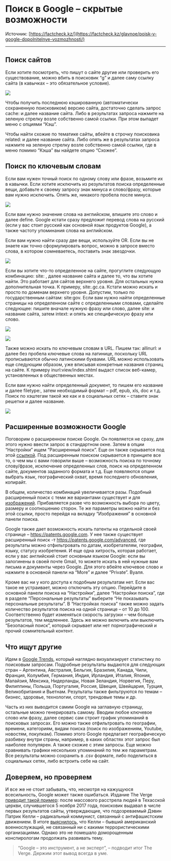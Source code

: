 # Поиск в Google – скрытые возможности

Источник: [https://factcheck.kz/](https://factcheck.kz/glavnoe/poisk-v-google-dopolnitelnye-vozmozhnosti/)

---

## Поиск сайтов

Если хотите посмотреть, что пишут о сайте другие или проверить его существование, можно вбить в поисковик “g” и далее саму ссылку сайта (в кавычках – это обязательное условие).

![](/useful-features/2020-03-30-how-to-google-as-a-pro/google_about.jpg)

Чтобы получить последнюю кэшированную (автоматически сохраненную поисковиком) версию сайта, достаточно сделать запрос cache: и далее название сайта. Либо в результатах запроса нажмите на зеленую стрелку возле собственно самой ссылки. При этом выпадет меню с опциями “Кэш”.

Чтобы найти схожие по тематике сайты, вбейте в строчку поисковика related: и далее название сайта. Либо опять же в результатах запроса нажмите на зеленую стрелку возле собственно самой ссылки, где в меню помимо “Кэша” вы найдете опцию “Схожее”.

## Поиск по ключевым словам

Если вам нужен точный поиск по одному слову или фразе, возьмите их в кавычки. Если хотите исключить из результатов поиска определенные вещи, добавьте к своему запросу знак минуса и слово/фразу, которые вам нужно исключить. Опять же, никакого пробела после минуса.

![](/useful-features/2020-03-30-how-to-google-as-a-pro/google_expo_minus.jpg)

Если вам нужно значение слова на английском, впишите это слово и далее define. Google кстати сразу предложит перевод слова на русский (если у вас стоит русский как основной язык продуктов Google), а также частоту упоминания слова на английском.

Если вам нужно найти сразу две вещи, используйте OR. Если вы не знаете как точно сформулировать вопрос, можно в запросе вместо слова, в котором сомневаетесь, поставить знак звездочки.

![](/useful-features/2020-03-30-how-to-google-as-a-pro/google_expo_or.jpg)

Если вы хотите что-то определенное на сайте, прогуглите следующую комбинацию: site: , далее название сайта и далее то, что вы хотите найти. Это работает для сайтов верхнего уровня. Для остальных нужна дополнительная точка. К примеру, site:.gc.ca. Кстати можно искать и просто по доменам верхнего уровня. Допустим, только по государственным сайтам: site:gov. Если вам нужно найти определенные страницы на определенном сайте с определенными словами, сделайте следующее: пишите вначале нужную фразу или слово, далее site: и название сайта, затем intext: и опять же специфическую фразу или слово.

![](/useful-features/2020-03-30-how-to-google-as-a-pro/google_expo_site.jpg)

![](/useful-features/2020-03-30-how-to-google-as-a-pro/google_expo_intext.jpg)

Также можно искать по ключевым словам в URL. Пишем так: allinurl: и далее без пробела ключевые слова на латинице, поскольку URL прописываются обычно латинскими буквами. URL можно использовать еще следующим образом, уже вписывая конкретные названия страниц на сайте. К примеру inurl:view/index.shtml выдаст список веб-камер, установленных в общественных местах.

Если вам нужно найти определенный документ, то пишем его название и далее filetype:, затем необходимый формат – pdf, epub, xls, doc и т.д. Поиск по хэштегам такой же как и в социальных сетях – ставите знак решетки и далее название.

![](/useful-features/2020-03-30-how-to-google-as-a-pro/google_expo_filetype.jpg)

## Расширенные возможности Google

Поговорим о расширенном поиске Google. Он появляется не сразу, для этого нужно ввести запрос в стандартном окне. Затем в опции “Настройки” ищем “Расширенный поиск”. Еще он также скрывается под этой [ссылкой](https://www.google.com/advanced_search). Под расширенным поиском скрывается в принципе все то, о чем мы с вами говорили выше – возможность поиска по точному слову/фразе, исключение определенных слов, поиск на определенном сайте, документов заданного формата и т.д. Еще появляются опции выбрать язык, географический охват, время последнего обновления, копирайт.

В общем, количество комбинаций увеличивается разы. Подобный расширенный поиск с теми же вариантами существует и для [изображений](https://www.google.com/advanced_image_search). Прибавляется разве что возможность выбора по цвету, размеру и соотношению сторон. Те же параметры можно найти и без этой ссылки, просто перейдя на вкладку “Изображения” в основной панели поиска.

Google также дает возможность искать патенты на отдельной своей странице – https://patents.google.com. У нее также существует расширенный поиск -т https://patents.google.com/advanced, где результаты можно отфильтровать по датам, изобретателям, географии, языку, статусу изобретения. И еще одна хитрость, которая работает, если у вас английский стоит основным языком Google: если вы залогинены в своей почте Gmail, то можете искать в ней нужные вам письма и документы через Google. Для этого вбейте ключевое слово и нажмите в основной панели на “More” и далее “Private”. Вуаля.

Кроме вас ни у кого доступа к подобным результатам нет. Если вас такое не устраивает, можно отключить эту опцию. Перейдите в основной панели поиска на “Настройки”, далее “Настройки поиска”, где в разделе “Персональные результаты” выберите “Не показывать персональные результаты”. В “Настройках поиска” также можно задать количество результатов поиска на одной странице – от 10 до 100. Соответственно будет изменяться скорость загрузки – чем больше результатов, тем медленнее. Здесь же можно включить или выключить “Безопасный поиск”, который скрывает или нет порнографический и прочий сомнительный контент.

## Что ищут другие

Идем в [Google Trends](https://trends.google.com/trends/), который наглядно визуализирует статистику по поисковым запросам. Подробные результаты выдаются для следующих стран – Аргентина, Австралия, Бельгия, Бразилия, Канада, Чили, Франция, Колумбия, Германия, Индия, Ирландия, Италия, Япония, Малайзия, Мексика, Нидерланды, Новая Зеландия, Норвегия, Перу, Филиппины, Польша, Португалия, Россия, Швеция, Швейцария, Турция, Великобритания и Вьетнам. Результаты также фильтруются по темам – бизнес, здоровье, технологии, спорт, трендовые темы и др.

Часть из них выводится самим Google на заглавную страницу, остальные можно генерировать самому. Вводим любое ключевое слово или фразу, далее сервис сам строит график упоминаний в поисковых запросах. Его можно также отфильтровать по географии, времени, категориям, видам поиска (поиск по изображениям, Youtube, новостям, покупкам). Помимо этого Google предлагает географическую разбивку внутри страны, например, в каких областях этот запрос был наиболее популярен. А также схожие с этим запросы. Еще можно сравнивать графики нескольких упоминаний по тем же параметрам. Все результаты можно сохранить в .csv формате, либо поделиться в социальных сетях, либо встроить себе на сайт.

## Доверяем, но проверяем

И все же не стоит забывать, что, несмотря на кажущуюся всесильность, Google может также ошибаться. Издание The Verge [приводит такой пример](https://www.theverge.com/2017/11/10/16633574/stop-trusting-google-search-texas-shooting-twitter-misinformation): после массового расстрела людей в Техасской церкви, случившегося 5 ноября 2017 года, поисковик выдавал в числе первых результатов сайты, утверждающие, что подозреваемый Дэвин Патрик Келли – радикальный коммунист, связанный с антифашистским движением. В итоге [выяснилось](https://www.cbsnews.com/news/devin-patrick-kelley-texas-shooting-suspect-sutherland-springs-first-baptist-church-latest/), что Келли – бывший американский военнослужащий, не связанный ни с какими террористическими организациями. Однако это не помешало доморощенным конспирологам продолжать развивать тему.

> “Google – это инструмент, а не эксперт”, – подводит итог The Verge. Держим этот вывод всегда в уме.
